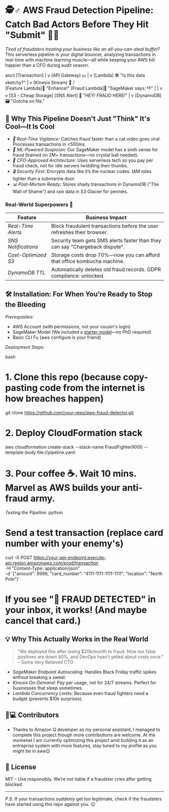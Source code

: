 # 🕵♂ AWS Fraud Detection Pipeline: Catch Bad Actors Before They Hit "Submit" 🚫💸

*Tired of fraudsters treating your business like an all-you-can-steal buffet?* This serverless pipeline is your digital bouncer, analyzing transactions in real-time with machine learning muscle—all while keeping your AWS bill happier than a CFO during audit season. 

ascii
                        [Transaction]
                             |
                             v
                    (API Gateway) 💵
                             |
                             v
             [Lambda] 🛠  "Is this data sketchy?"
                             |
                             v
                  (Kinesis Stream) 🌊
                      /             \
[Feature Lambda]🔧 "Enhance!"       [Fraud Lambda]🤖 "SageMaker says: 👎"
                     |                       |
                     v                       v
               [S3 - Cheap Storage]    [SNS Alert] 📢 "HEY! FRAUD HERE!"
                                      |
                                      v
                              [DynamoDB] 🗃 "Gotcha on file."


## 🌟 Why This Pipeline Doesn't Just "Think" It's Cool—It Is Cool

- *🚨 Real-Time Vigilance:* Catches fraud faster than a cat video goes viral. Processes transactions in <500ms.
- *🤖 ML-Powered Suspicion:* Our SageMaker model has a sixth sense for fraud (trained on 2M+ transactions—no crystal ball needed).
- *💸 CFO-Approved Architecture:* Uses serverless tech so you pay per fraud check, not for idle servers twiddling their thumbs.
- *🔒 Security First:* Encrypts data like it’s the nuclear codes. IAM roles tighter than a submarine door.
- *📊 Post-Mortem Ready:* Stores shady transactions in DynamoDB ("The Wall of Shame") and raw data in S3 Glacier for pennies.

### Real-World Superpowers 🦸

| Feature               | Business Impact                                                                 |
|-----------------------|---------------------------------------------------------------------------------|
| *Real-Time Alerts*  | Block fraudulent transactions before the user refreshes their browser.          |
| *SNS Notifications* | Security team gets SMS alerts faster than they can say "Chargeback dispute".    |
| *Cost-Optimized S3* | Storage costs drop 70%—now you can afford that office kombucha machine.         |
| *DynamoDB TTL*      | Automatically deletes old fraud records. GDPR compliance: unlocked.             |

## 🛠 Installation: For When You’re Ready to Stop the Bleeding

*Prerequisites:*
- AWS Account (with permissions, not your cousin's login)
- SageMaker Model (We included a [starter model](MODEL.md)—no PhD required)
- Basic CLI Fu (aws configure is your friend)

*Deployment Steps:*

bash
# 1. Clone this repo (because copy-pasting code from the internet is how breaches happen)
git clone https://github.com/your-repo/aws-fraud-detector.git

# 2. Deploy CloudFormation stack
aws cloudformation create-stack --stack-name FraudFighter9000 --template-body file://pipeline.yaml

# 3. Pour coffee ☕. Wait 10 mins. Marvel as AWS builds your anti-fraud army.


*Testing the Pipeline:*
python
# Send a test transaction (replace card number with your enemy's)
curl -X POST https://your-api-endpoint.execute-api.region.amazonaws.com/prod/transaction \
  -H "Content-Type: application/json" \
  -d '{"amount": 9999, "card_number": "4111-1111-1111-1111", "location": "North Pole"}'

# If you see "🚨 FRAUD DETECTED" in your inbox, it works! (And maybe cancel that card.)


## 💡 Why This Actually Works in the Real World

> "We deployed this after losing $20k/month to fraud. Now our false positives are down 40%, and DevOps hasn’t yelled about costs once."  
> – Some Very Relieved CTO

- *SageMaker Endpoint Autoscaling:* Handles Black Friday traffic spikes without breaking a sweat.
- *Kinesis On-Demand:* Pay per usage, not for 24/7 streams. Perfect for businesses that sleep sometimes.
- *Lambda Concurrency Limits:* Because even fraud fighters need a budget (prevents $10k surprises).

## 🧑💻 Contributors

- Thanks to Amazon Q developer as my personal assistant, I managed to complete this project though more
contributions are welcome.
At the momenet I am currently optimizing this project amd building it as an entreprise system with more features,
stay tuned to my profile as you might be in awe😉

## 📜 License

MIT – Use responsibly. We’re not liable if a fraudster cries after getting blocked.

---

*P.S.* If your transactions suddenly get too legitimate, check if the fraudsters have started using this repo against you. 😉
